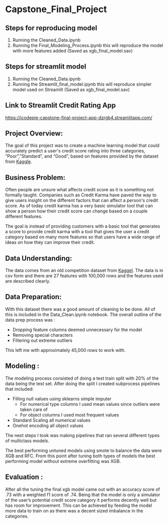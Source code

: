 # Capstone_Final_Project




## **Steps for reproducing model**

1. Running the Cleaned_Data.ipynb
2. Running the Final_Modeling_Process.ipynb this will reproduce the model with more features added (Saved as xgb_final_model.sav)

## **Steps for streamlit model**
1. Running the Cleaned_Data.ipynb
2. Running the Streamlit_final_model.ipynb this will reproduce simpler model used on Streamlit (Saved as xgb_final_model.sav)

## **Link to Streamlit Credit Rating App**
https://icodepie-capstone-final-project-app-dzrgb4.streamlitapp.com/



## **Project Overview:**

The goal of this project was to create a machine learning model that could accurately predict a user's credit score rating into three categories, “Poor”,”Standard”, and “Good”, based on features provided by the dataset from [Kaggle](https://www.kaggle.com/datasets/parisrohan/credit-score-classification). 



## **Business Problem:**

Often people are unsure what affects credit score as it is something not formally taught. Companies such as Credit Karma have paved the way to give users insight on the different factors that can affect a person's credit score. As of today credit karma has a very basic simulator tool that can show a person how their credit score can change based on a couple different features. 



The goal is instead of providing customers with a basic tool that generates a score to provide credit karma with a tool that gives the user a credit category based on many more features so that users have a wide range of ideas on how they can improve their credit.


## **Data Understanding:**

The data comes from an old competition dataset from [Kaggel](https://www.kaggle.com/datasets/parisrohan/credit-score-classification). The data is in csv form and there are 27 features with 100,000 rows and the features used are described clearly. 


## **Data Preparation:**

With this dataset there was a good amount of cleaning to be done. All of this is included in the Data_Clean.ipynb notebook. The overall outline of the data prep process was :



* Dropping feature columns deemed unnecessary for the model
* Removing special characters
* Filtering out extreme outliers 

This left me with approximately 45,000 rows to work with.


## **Modeling :**

The modeling process consisted of doing a test train split with 20% of the data being the test set. After doing the split I created subprocess pipelines that included:



* Filling null values using sklearns simple imputer
    * For numerical type columns I used mean values since outliers were taken care of 
    * For object columns I used most frequent values
* Standard Scaling all numerical values 
* Onehot encoding all object values

The next steps I took was making pipelines that ran several different types of multiclass models.

The best performing untuned models using smote to balance the data were XGB and RFC. From this point after tuning both types of models the best performing model without extreme overfitting was XGB.


## **Evaluation :**

After all the tuning the final xgb model came out with an accuracy score of .73 with a weighted f1 score of .74. Being that the model is only a simulator of the user’s potential credit score category it performs decently well but has room for improvement. This can be achieved by feeding the model more data to train on as there was a decent sized imbalance in the categories.

 

	
